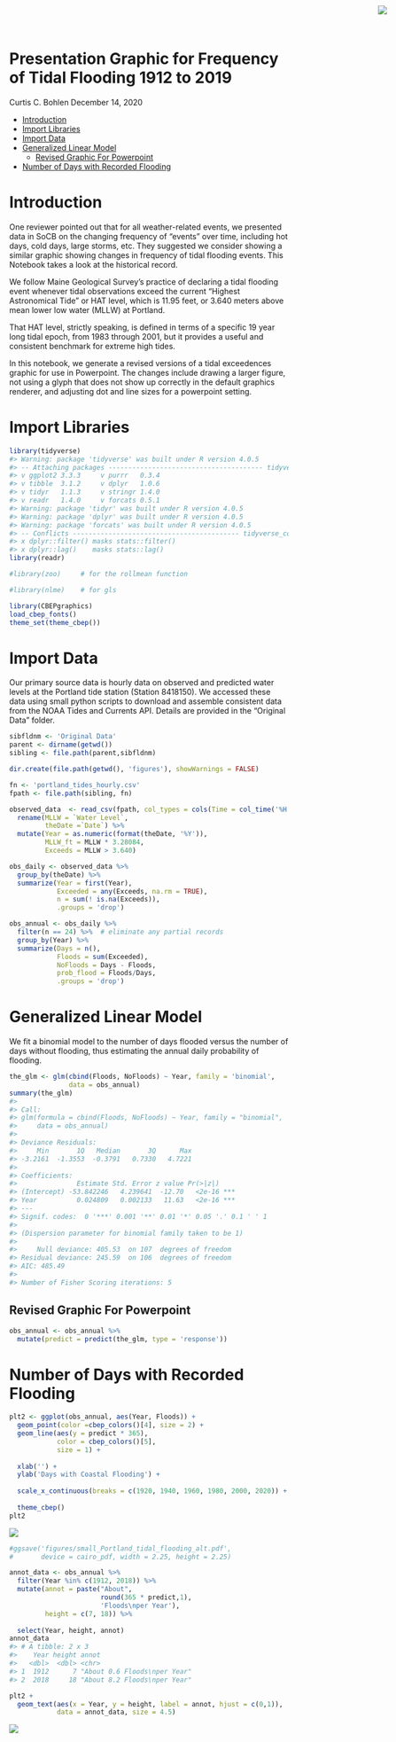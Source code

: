 Presentation Graphic for Frequency of Tidal Flooding 1912 to 2019
================
Curtis C. Bohlen
December 14, 2020

-   [Introduction](#introduction)
-   [Import Libraries](#import-libraries)
-   [Import Data](#import-data)
-   [Generalized Linear Model](#generalized-linear-model)
    -   [Revised Graphic For
        Powerpoint](#revised-graphic-for-powerpoint)
-   [Number of Days with Recorded
    Flooding](#number-of-days-with-recorded-flooding)

<img
    src="https://www.cascobayestuary.org/wp-content/uploads/2014/04/logo_sm.jpg"
    style="position:absolute;top:10px;right:50px;" />

# Introduction

One reviewer pointed out that for all weather-related events, we
presented data in SoCB on the changing frequency of “events” over time,
including hot days, cold days, large storms, etc. They suggested we
consider showing a similar graphic showing changes in frequency of tidal
flooding events. This Notebook takes a look at the historical record.

We follow Maine Geological Survey’s practice of declaring a tidal
flooding event whenever tidal observations exceed the current “Highest
Astronomical Tide” or HAT level, which is 11.95 feet, or 3.640 meters
above mean lower low water (MLLW) at Portland.

That HAT level, strictly speaking, is defined in terms of a specific 19
year long tidal epoch, from 1983 through 2001, but it provides a useful
and consistent benchmark for extreme high tides.

In this notebook, we generate a revised versions of a tidal exceedences
graphic for use in Powerpoint. The changes include drawing a larger
figure, not using a glyph that does not show up correctly in the default
graphics renderer, and adjusting dot and line sizes for a powerpoint
setting.

# Import Libraries

``` r
library(tidyverse)
#> Warning: package 'tidyverse' was built under R version 4.0.5
#> -- Attaching packages --------------------------------------- tidyverse 1.3.1 --
#> v ggplot2 3.3.3     v purrr   0.3.4
#> v tibble  3.1.2     v dplyr   1.0.6
#> v tidyr   1.1.3     v stringr 1.4.0
#> v readr   1.4.0     v forcats 0.5.1
#> Warning: package 'tidyr' was built under R version 4.0.5
#> Warning: package 'dplyr' was built under R version 4.0.5
#> Warning: package 'forcats' was built under R version 4.0.5
#> -- Conflicts ------------------------------------------ tidyverse_conflicts() --
#> x dplyr::filter() masks stats::filter()
#> x dplyr::lag()    masks stats::lag()
library(readr)

#library(zoo)     # for the rollmean function

#library(nlme)    # for gls

library(CBEPgraphics)
load_cbep_fonts()
theme_set(theme_cbep())
```

# Import Data

Our primary source data is hourly data on observed and predicted water
levels at the Portland tide station (Station 8418150). We accessed these
data using small python scripts to download and assemble consistent data
from the NOAA Tides and Currents API. Details are provided in the
“Original Data” folder.

``` r
sibfldnm <- 'Original Data'
parent <- dirname(getwd())
sibling <- file.path(parent,sibfldnm)

dir.create(file.path(getwd(), 'figures'), showWarnings = FALSE)
```

``` r
fn <- 'portland_tides_hourly.csv'
fpath <- file.path(sibling, fn)

observed_data  <- read_csv(fpath, col_types = cols(Time = col_time('%H:%M'))) %>%
  rename(MLLW = `Water Level`,
         theDate =`Date`) %>%
  mutate(Year = as.numeric(format(theDate, '%Y')),
         MLLW_ft = MLLW * 3.28084,
         Exceeds = MLLW > 3.640)
```

``` r
obs_daily <- observed_data %>%
  group_by(theDate) %>%
  summarize(Year = first(Year),
            Exceeded = any(Exceeds, na.rm = TRUE),
            n = sum(! is.na(Exceeds)),
            .groups = 'drop')
```

``` r
obs_annual <- obs_daily %>%
  filter(n == 24) %>%  # eliminate any partial records
  group_by(Year) %>%
  summarize(Days = n(),
            Floods = sum(Exceeded),
            NoFloods = Days - Floods,
            prob_flood = Floods/Days,
            .groups = 'drop')
```

# Generalized Linear Model

We fit a binomial model to the number of days flooded versus the number
of days without flooding, thus estimating the annual daily probability
of flooding.

``` r
the_glm <- glm(cbind(Floods, NoFloods) ~ Year, family = 'binomial',
               data = obs_annual)
summary(the_glm)
#> 
#> Call:
#> glm(formula = cbind(Floods, NoFloods) ~ Year, family = "binomial", 
#>     data = obs_annual)
#> 
#> Deviance Residuals: 
#>     Min       1Q   Median       3Q      Max  
#> -3.2161  -1.3553  -0.3791   0.7330   4.7221  
#> 
#> Coefficients:
#>               Estimate Std. Error z value Pr(>|z|)    
#> (Intercept) -53.842246   4.239641  -12.70   <2e-16 ***
#> Year          0.024809   0.002133   11.63   <2e-16 ***
#> ---
#> Signif. codes:  0 '***' 0.001 '**' 0.01 '*' 0.05 '.' 0.1 ' ' 1
#> 
#> (Dispersion parameter for binomial family taken to be 1)
#> 
#>     Null deviance: 405.53  on 107  degrees of freedom
#> Residual deviance: 245.59  on 106  degrees of freedom
#> AIC: 485.49
#> 
#> Number of Fisher Scoring iterations: 5
```

## Revised Graphic For Powerpoint

``` r
obs_annual <- obs_annual %>%
  mutate(predict = predict(the_glm, type = 'response'))
```

# Number of Days with Recorded Flooding

``` r
plt2 <- ggplot(obs_annual, aes(Year, Floods)) +
  geom_point(color =cbep_colors()[4], size = 2) +
  geom_line(aes(y = predict * 365),
            color = cbep_colors()[5],
            size = 1) +
  
  xlab('') +
  ylab('Days with Coastal Flooding') +
  
  scale_x_continuous(breaks = c(1920, 1940, 1960, 1980, 2000, 2020)) +
    
  theme_cbep()
plt2
```

<img src="Tidal_Flooding_Events_Powerpoint_files/figure-gfm/unnamed-chunk-5-1.png" style="display: block; margin: auto;" />

``` r
#ggsave('figures/small_Portland_tidal_flooding_alt.pdf', 
#       device = cairo_pdf, width = 2.25, height = 2.25)
```

``` r
annot_data <- obs_annual %>%
  filter(Year %in% c(1912, 2018)) %>%
  mutate(annot = paste("About",
                       round(365 * predict,1),
                       'Floods\nper Year'),
         height = c(7, 18)) %>%
  
  select(Year, height, annot)
annot_data
#> # A tibble: 2 x 3
#>    Year height annot                       
#>   <dbl>  <dbl> <chr>                       
#> 1  1912      7 "About 0.6 Floods\nper Year"
#> 2  2018     18 "About 8.2 Floods\nper Year"
```

``` r
plt2 +
  geom_text(aes(x = Year, y = height, label = annot, hjust = c(0,1)),
            data = annot_data, size = 4.5)
```

<img src="Tidal_Flooding_Events_Powerpoint_files/figure-gfm/annotate_graphic-1.png" style="display: block; margin: auto;" />
